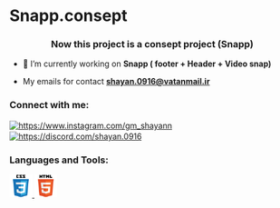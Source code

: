 # Snapp.consept

<h3 align="center">Now this project is a consept project (Snapp)</h3>

- 🔭 I’m currently working on **Snapp ( footer + Header + Video snap)**

- My emails for contact **shayan.0916@vatanmail.ir**

<h3 align="left">Connect with me:</h3>
<p align="left">
<a href="https://instagram.com/https://www.instagram.com/gm_shayann" target="blank"><img align="center" src="https://raw.githubusercontent.com/rahuldkjain/github-profile-readme-generator/master/src/images/icons/Social/instagram.svg" alt="https://www.instagram.com/gm_shayann" height="30" width="40" /></a>
<a href="https://discord.gg/https://discord.com/shayan.0916" target="blank"><img align="center" src="https://raw.githubusercontent.com/rahuldkjain/github-profile-readme-generator/master/src/images/icons/Social/discord.svg" alt="https://discord.com/shayan.0916" height="30" width="40" /></a>
</p>

<h3 align="left">Languages and Tools:</h3>
<p align="left"> <a href="https://www.w3schools.com/css/" target="_blank" rel="noreferrer"> <img src="https://raw.githubusercontent.com/devicons/devicon/master/icons/css3/css3-original-wordmark.svg" alt="css3" width="40" height="40"/> </a> <a href="https://www.w3.org/html/" target="_blank" rel="noreferrer"> <img src="https://raw.githubusercontent.com/devicons/devicon/master/icons/html5/html5-original-wordmark.svg" alt="html5" width="40" height="40"/> </a> </p>
